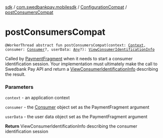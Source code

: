 [sdk](../../index.md) / [com.swedbankpay.mobilesdk](../index.md) / [ConfigurationCompat](index.md) / [postConsumersCompat](./post-consumers-compat.md)

# postConsumersCompat

`@WorkerThread abstract fun postConsumersCompat(context: `[`Context`](https://developer.android.com/reference/android/content/Context.html)`, consumer: `[`Consumer`](../-consumer/index.md)`?, userData: `[`Any`](https://kotlinlang.org/api/latest/jvm/stdlib/kotlin/-any/index.html)`?): `[`ViewConsumerIdentificationInfo`](../-view-consumer-identification-info/index.md)

Called by [PaymentFragment](../-payment-fragment/index.md) when it needs to start a consumer identification
session. Your implementation must ultimately make the call to Swedbank Pay API
and return a [ViewConsumerIdentificationInfo](../-view-consumer-identification-info/index.md) describing the result.

### Parameters

`context` - an application context

`consumer` - the [Consumer](../-consumer/index.md) object set as the PaymentFragment argument

`userData` - the user data object set as the PaymentFragment argument

**Return**
ViewConsumerIdentificationInfo describing the consumer identification session

